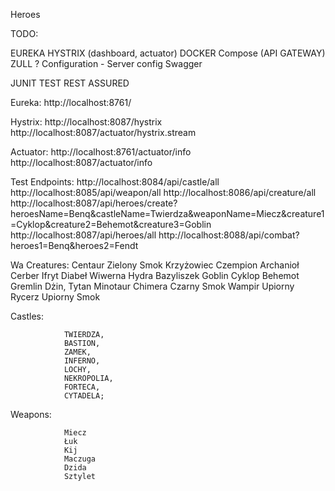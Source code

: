 Heroes

TODO:

EUREKA
HYSTRIX (dashboard, actuator)
DOCKER Compose
(API GATEWAY) ZULL ?
Configuration - Server config
Swagger

JUNIT TEST
REST ASSURED 

Eureka:
http://localhost:8761/



Hystrix:
http://localhost:8087/hystrix
http://localhost:8087/actuator/hystrix.stream




Actuator:
http://localhost:8761/actuator/info
http://localhost:8087/actuator/info


Test Endpoints:
http://localhost:8084/api/castle/all
http://localhost:8085/api/weapon/all
http://localhost:8086/api/creature/all
http://localhost:8087/api/heroes/create?heroesName=Benq&castleName=Twierdza&weaponName=Miecz&creature1=Cyklop&creature2=Behemot&creature3=Goblin 
http://localhost:8087/api/heroes/all
http://localhost:8088/api/combat?heroes1=Benq&heroes2=Fendt

Wa
Creatures:
                Centaur
                Zielony Smok
                Krzyżowiec
                Czempion
                Archanioł
                Cerber
                Ifryt
                Diabeł
                Wiwerna
                Hydra
                Bazyliszek
                Goblin
                Cyklop
                Behemot
                Gremlin
                Dżin,
                Tytan
                Minotaur
                Chimera
                Czarny Smok
                Wampir
                Upiorny Rycerz
                Upiorny Smok
                
                
Castles:

                TWIERDZA,
                BASTION,
                ZAMEK,
                INFERNO,
                LOCHY,
                NEKROPOLIA,
                FORTECA,
                CYTADELA;
    
Weapons:

                Miecz
                Łuk
                Kij
                Maczuga
                Dzida
                Sztylet